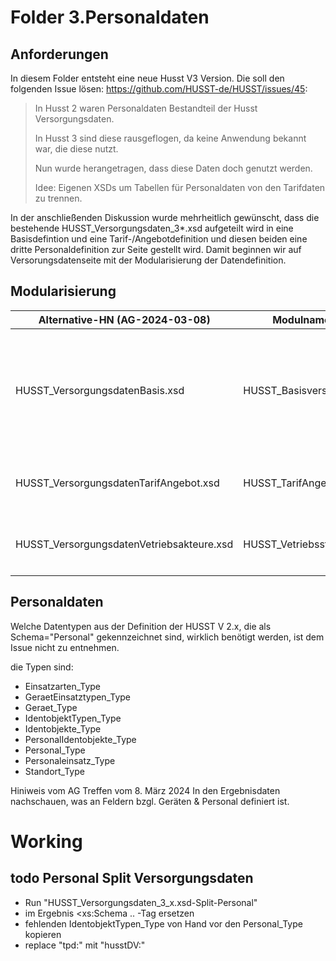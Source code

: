 # Folder 3.Personaldaten

## Anforderungen

In diesem Folder entsteht eine neue Husst V3 Version.
Die soll den folgenden Issue lösen: https://github.com/HUSST-de/HUSST/issues/45:

>In Husst 2 waren Personaldaten Bestandteil der Husst Versorgungsdaten.
>
>In Husst 3 sind diese rausgeflogen, da keine Anwendung bekannt war, die diese nutzt.
>
>Nun wurde herangetragen, dass diese Daten doch genutzt werden.
>
>Idee: Eigenen XSDs um Tabellen für Personaldaten von den Tarifdaten zu trennen.

In der anschließenden Diskussion wurde mehrheitlich gewünscht, dass die bestehende HUSST_Versorgungsdaten_3*.xsd aufgeteilt wird in eine Basisdefintion und eine Tarif-/Angebotdefinition und diesen beiden eine dritte Personaldefinition zur Seite gestellt wird. Damit beginnen wir auf Versorungsdatenseite mit der Modularisierung der Datendefinition.

## Modularisierung 

|Alternative-HN (AG-2024-03-08)|Modulname (AG-2024-03-08)|Modulname (Initial)|Schemata|
|---------|---------|---------|------------|
|HUSST_VersorgungsdatenBasis.xsd|HUSST_Basisversorgungsdaten.xsd|HUSST_Basisversorgungsdaten.xsd|<ul><li>Technisch<br/>fachlich unspezifische Datenstrukturen</li> <li>Intermodal<br/>fachlich modulübergreifende Datenstrukturen</li></ul>|
|HUSST_VersorgungsdatenTarifAngebot.xsd|HUSST_TarifAngebotsversorgungsdaten.xsd|HUSST_Versorgungsdaten.xsd <i>(referenziert HUSST_Basisversorgungsdaten.xsd)</i>| <ul><li>Tarif</li> <li>Streckentarif</li> <li>Angebot</li></ul>|
|HUSST_VersorgungsdatenVetriebsakteure.xsd|HUSST_Vetriebsstellenversorgungsdaten.xsd|HUSST_Personaldaten.xsd <i>(referenziert HUSST_Basisversorgungsdaten.xsd)</i>| <ul><li>Personal</li> <li>Identifikation</li> <li>Geräte</li></ul>|




## Personaldaten

Welche Datentypen aus der Definition der HUSST V 2.x, die als Schema="Personal" gekennzeichnet sind, wirklich benötigt werden, ist dem Issue nicht zu entnehmen.

die Typen sind:
* Einsatzarten_Type
* GeraetEinsatztypen_Type
* Geraet_Type
* IdentobjektTypen_Type
* Identobjekte_Type
* PersonalIdentobjekte_Type
* Personal_Type
* Personaleinsatz_Type
* Standort_Type

Hiniweis vom AG Treffen vom 8. März 2024
In den Ergebnisdaten nachschauen, was an Feldern bzgl. Geräten & Personal definiert ist.


# Working
## todo Personal Split Versorgungsdaten
* Run "HUSST_Versorgungsdaten_3_x.xsd-Split-Personal"
* im Ergebnis <xs:Schema .. -Tag ersetzen
* fehlenden IdentobjektTypen_Type von Hand vor den Personal_Type kopieren
* replace "tpd:" mit "husstDV:"

